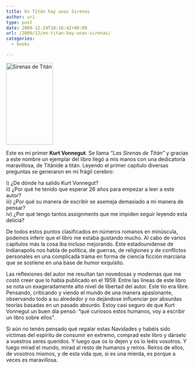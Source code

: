 ```yaml
---
title: En Titán hay unas Sirenas
author: uri
type: post
date: 2009-12-24T10:16:42+00:00
url: /2009/12/en-titan-hay-unas-sirenas/
categories:
  - books

---
```

[<img src="/wp-content/uploads/2009/12/lib1799.jpg" alt="Sirenas de Titán" title="Sirenas de Titán" width="128" height="224" class="aligncenter size-full wp-image-663" />][1]

Este es mi primer **Kurt Vonnegut**. Se llama _&#8220;Las Sirenas de Titán&#8221;_ y gracias a este nombre un ejemplar del libro llegó a mis manos con una dedicatoria maravillosa, de Titánide a titán. Leyendo el primer capítulo diversas preguntas se generaron en mi frágil cerebro:

i) ¿De dónde ha salido Kurt Vonnegut?  
ii) ¿Por qué he tenido que esperar 26 años para empezar a leer a este autor?  
iii) ¿Por qué su manera de escribir se asemeja demasiado a mi manera de pensar?  
iv) ¿Por qué tengo tantos assignments que me impiden seguir leyendo esta delicia?

De todos estos puntos clasificados en números romanos en minúscula, podemos inferir que el libro me estaba gustando mucho. Al cabo de varios capítulos más la cosa iba incluso mejorando. Este estadounidense de Indianapolis nos habla de política, de guerras, de religiones y de conflictos personales en una complicada trama en forma de ciencia ficción marciana que se sostiene en una base de humor exquisito.

Las reflexiones del autor me resultan tan novedosas y modernas que me costó creer que lo había publicado en el 1959. Entre las líneas de este libro se nota un exageradamente alto nivel de libertad del autor. Este tío era libre. Pensando, criticando y viendo el mundo de una manera apasionante, observando todo a su alrededor y no dejándose influenciar por absurdas teorías basadas en un pasado absurdo. Estoy casi seguro de que Kurt Vonnegut un buen día pensó: &#8220;qué curiosos estos humanos, voy a escribir un libro sobre ellos&#8221;.

Si aún no tenéis pensado qué regalar estas Navidades y habéis sido víctimas del espíritu de consumir en extremo, comprad este libro y dárselo a vuestros seres queridos. Y luego que os lo dejen y os lo leéis vosotros. Y luego mirad el mundo, mirad al resto de humanos y reíros. Reíros de ellos, de vosotros mismos, y de esta vida que, si es una mierda, es porque a veces es maravillosa.

 [1]: /wp-content/uploads/2009/12/lib1799.jpg